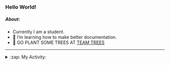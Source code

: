### Hello World!

##### About:
- Currently I am a student.
- 🌱 I’m learning how to make better documentation.
- 🌱 GO PLANT SOME TREES AT [TEAM TREES](https://teamtrees.org/)

---
<details>
  <summary>:zap: My Activity:</summary>
  
<!--START_SECTION:waka-->
![Code Time](http://img.shields.io/badge/Code%20Time-1%2C077%20hrs%2042%20mins-blue)

**I'm a Night 🦉** 

```text
🌞 Morning                1588 commits        ██░░░░░░░░░░░░░░░░░░░░░░░   09.98 % 
🌆 Daytime                5114 commits        ████████░░░░░░░░░░░░░░░░░   32.13 % 
🌃 Evening                4702 commits        ███████░░░░░░░░░░░░░░░░░░   29.54 % 
🌙 Night                  4513 commits        ███████░░░░░░░░░░░░░░░░░░   28.35 % 
```
📅 **I'm Most Productive on Wednesday** 

```text
Monday                   2336 commits        ████░░░░░░░░░░░░░░░░░░░░░   14.68 % 
Tuesday                  1965 commits        ███░░░░░░░░░░░░░░░░░░░░░░   12.35 % 
Wednesday                3656 commits        ██████░░░░░░░░░░░░░░░░░░░   22.97 % 
Thursday                 2224 commits        ███░░░░░░░░░░░░░░░░░░░░░░   13.97 % 
Friday                   1576 commits        ██░░░░░░░░░░░░░░░░░░░░░░░   09.90 % 
Saturday                 1452 commits        ██░░░░░░░░░░░░░░░░░░░░░░░   09.12 % 
Sunday                   2708 commits        ████░░░░░░░░░░░░░░░░░░░░░   17.01 % 
```


📊 **This Week I Spent My Time On** 

```text
🔥 Editors: 
VS Code                  8 hrs 54 mins       █████████████████████████   100.00 % 

🐱‍💻 Projects: 
CSF22                    5 hrs 20 mins       ███████████████░░░░░░░░░░   60.05 % 
praise                   3 hrs 33 mins       ██████████░░░░░░░░░░░░░░░   39.95 % 
```


 Last Updated on 27/03/2023 05:08:18 UTC
<!--END_SECTION:waka-->
</details>
